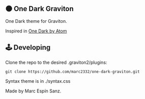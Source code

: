 ## 🌑 One Dark Graviton

One Dark theme for Graviton.

Inspired in [One Dark by Atom](https://github.com/atom/atom/tree/master/packages/one-dark-ui)

## 🕹 Developing
Clone the repo to the desired .graviton2/plugins:
```shell
git clone https://github.com/marc2332/one-dark-graviton.git
```

Syntax theme is in ./syntax.css

Made by Marc Espín Sanz.